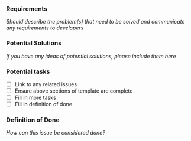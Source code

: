 ### Requirements

*Should describe the problem(s) that need to be solved and communicate any requirements to developers*

### Potential Solutions

*If you have any ideas of potential solutions, please include them here*

### Potential tasks

  - [ ] Link to any related issues
  - [ ] Ensure above sections of template are complete
  - [ ] Fill in more tasks
  - [ ] Fill in definition of done

### Definition of Done

*How can this issue be considered done?*
